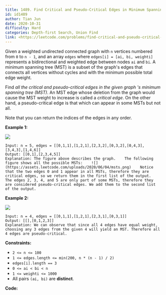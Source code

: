 ```yaml
---
title: 1489. Find Critical and Pseudo-Critical Edges in Minimum Spanning Tree
id: id1489
author: Tian Jun
date: 2020-10-31
difficulty: Hard
categories: Depth-first Search, Union Find
link: <https://leetcode.com/problems/find-critical-and-pseudo-critical-edges-in-minimum-spanning-tree/description/>
---
```


Given a weighted undirected connected graph with `n` vertices numbered from
`0` to `n - 1`, and an array `edges` where `edges[i] = [ai, bi, weighti]`
represents a bidirectional and weighted edge between nodes `ai` and `bi`. A
minimum spanning tree (MST) is a subset of the graph's edges that connects all
vertices without cycles and with the minimum possible total edge weight.

Find _all the critical and pseudo-critical edges in the given graph 's minimum
spanning tree (MST)_. An MST edge whose deletion from the graph would cause
the MST weight to increase is called a  _critical edge_. On the other hand, a
pseudo-critical edge is that which can appear in some MSTs but not all.

Note that you can return the indices of the edges in any order.



**Example 1:**

![](https://assets.leetcode.com/uploads/2020/06/04/ex1.png)
            
	Input: n = 5, edges = [[0,1,1],[1,2,1],[2,3,2],[0,3,2],[0,4,3],[3,4,3],[1,4,6]]    
	Output: [[0,1],[2,3,4,5]]    
	Explanation: The figure above describes the graph.    The following figure shows all the possible MSTs:    ![](https://assets.leetcode.com/uploads/2020/06/04/msts.png)    Notice that the two edges 0 and 1 appear in all MSTs, therefore they are critical edges, so we return them in the first list of the output.    The edges 2, 3, 4, and 5 are only part of some MSTs, therefore they are considered pseudo-critical edges. We add them to the second list of the output.    

**Example 2:**

![](https://assets.leetcode.com/uploads/2020/06/04/ex2.png)
            
	Input: n = 4, edges = [[0,1,1],[1,2,1],[2,3,1],[0,3,1]]    
	Output: [[],[0,1,2,3]]    
	Explanation: We can observe that since all 4 edges have equal weight, choosing any 3 edges from the given 4 will yield an MST. Therefore all 4 edges are pseudo-critical.    



**Constraints:**

  * `2 <= n <= 100`
  * `1 <= edges.length <= min(200, n * (n - 1) / 2)`
  * `edges[i].length == 3`
  * `0 <= ai < bi < n`
  * `1 <= weighti <= 1000`
  * All pairs `(ai, bi)` are **distinct**.


**Code:**

